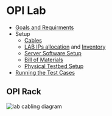 # OPI Lab

- [Goals and Requirments](goals-and-requirements.md)
- Setup
  - [Cables](../cables.md)
  - [LAB IPs allocation](../ips.md) and [Inventory](../ansible/inventory)
  - [Server Software Setup](../server-setup.md)
  - [Bill of Materials](../bom.md)
  - [Physical Testbed Setup](../physical-testbed.md)
- [Running the Test Cases](../running-the-tests.md)

## OPI Rack

![lab cabling diagram](../images/opi-lab-cabling.drawio.svg)
